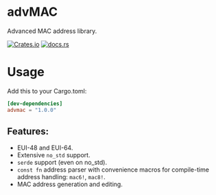 # advMAC

Advanced MAC address library.

[![Crates.io](https://img.shields.io/crates/v/advmac?style=flat-square)](https://crates.io/crates/advmac)
[![docs.rs](https://img.shields.io/docsrs/advmac?style=flat-square)](https://docs.rs/advmac/latest)

# Usage
Add this to your Cargo.toml:

```toml
[dev-dependencies]
advmac = "1.0.0"
```

## Features:
- EUI-48 and EUI-64.
- Extensive `no_std` support.
- `serde` support (even on no_std).
- `const fn` address parser with convenience macros for compile-time address handling: `mac6!`, `mac8!`.
- MAC address generation and editing.
